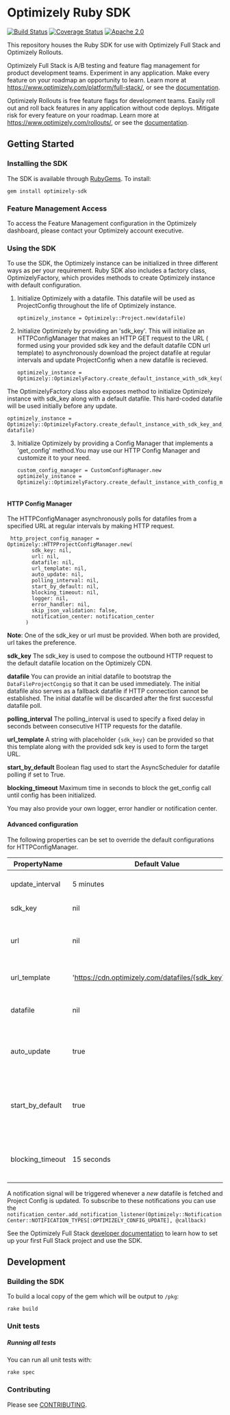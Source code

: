 # Optimizely Ruby SDK
[![Build Status](https://travis-ci.org/optimizely/ruby-sdk.svg?branch=master)](https://travis-ci.org/optimizely/ruby-sdk)
[![Coverage Status](https://coveralls.io/repos/github/optimizely/ruby-sdk/badge.svg)](https://coveralls.io/github/optimizely/ruby-sdk)
[![Apache 2.0](https://img.shields.io/github/license/nebula-plugins/gradle-extra-configurations-plugin.svg)](http://www.apache.org/licenses/LICENSE-2.0)

This repository houses the Ruby SDK for use with Optimizely Full Stack and Optimizely Rollouts.

Optimizely Full Stack is A/B testing and feature flag management for product development teams. Experiment in any application. Make every feature on your roadmap an opportunity to learn. Learn more at https://www.optimizely.com/platform/full-stack/, or see the [documentation](https://docs.developers.optimizely.com/full-stack/docs).

Optimizely Rollouts is free feature flags for development teams. Easily roll out and roll back features in any application without code deploys. Mitigate risk for every feature on your roadmap. Learn more at https://www.optimizely.com/rollouts/, or see the [documentation](https://docs.developers.optimizely.com/rollouts/docs).

## Getting Started

### Installing the SDK

The SDK is available through [RubyGems](https://rubygems.org/gems/optimizely-sdk). To install:

```
gem install optimizely-sdk
```

### Feature Management Access
To access the Feature Management configuration in the Optimizely dashboard, please contact your Optimizely account executive.

### Using the SDK

To use the SDK, the Optimizely instance can be initialized in three different ways as per your requirement. Ruby SDK also includes a factory class, OptimizelyFactory, which provides methods to create Optimizely instance with default configuration.

 1. Initialize Optimizely with a datafile. This datafile will be used as ProjectConfig throughout the life of Optimizely instance.
    ~~~~~~~~~~~~
    optimizely_instance = Optimizely::Project.new(datafile)
2. Initialize Optimizely by providing an 'sdk_key'. This will initialize an HTTPConfigManager that makes an HTTP GET request to the URL ( formed using your provided sdk key and the default datafile CDN url template) to asynchronously download the project datafile at regular intervals and update ProjectConfig when a new datafile is recieved. 
      ~~~~~~~~~~~~
      optimizely_instance = Optimizely::OptimizelyFactory.create_default_instance_with_sdk_key('put_your_sdk_key_here')

  The OptimizelyFactory class also exposes method to initialize Optimizely instance with sdk_key along with a default datafile. This hard-coded datafile will be used initially before any update.
    
    
    optimizely_instance = Optimizely::OptimizelyFactory.create_default_instance_with_sdk_key_and_datafile('put_your_sdk_key_here', datafile)
   
 3. Initialize Optimizely by providing a Config Manager that implements a 'get_config' method.You may use our HTTP Config Manager and customize it to your need. 
    ~~~~~~~~~~~~
    custom_config_manager = CustomConfigManager.new
    optimizely_instance = Optimizely::OptimizelyFactory.create_default_instance_with_config_manager(custom_config_manager)


#### HTTP Config Manager

The HTTPConfigManager asynchronously polls for datafiles from a specified URL at regular intervals by making HTTP request.


~~~~~~
 http_project_config_manager = Optimizely::HTTPProjectConfigManager.new(
        sdk_key: nil,
        url: nil,
        datafile: nil,
        url_template: nil,
        auto_update: nil,
        polling_interval: nil,
        start_by_default: nil,
        blocking_timeout: nil,
        logger: nil,
        error_handler: nil,
        skip_json_validation: false,
        notification_center: notification_center
      )
~~~~~~   
**Note**: One of the sdk_key or url must be provided. When both are provided, url takes the preference.

**sdk_key**
The sdk_key is used to compose the outbound HTTP request to the default datafile location on the Optimizely CDN.

**datafile**
You can provide an initial datafile to bootstrap the  `DataFileProjectCongig`  so that it can be used immediately. The initial datafile also serves as a fallback datafile if HTTP connection cannot be established. The initial datafile will be discarded after the first successful datafile poll.

**polling_interval**
The polling_interval is used to specify a fixed delay in seconds between consecutive HTTP requests for the datafile.

**url_template**
A string with placeholder `{sdk_key}` can be provided so that this template along with the provided sdk key is used to form the target URL.

**start_by_default**
Boolean flag used to start the AsyncScheduler for datafile polling if set to True.

**blocking_timeout**
Maximum time in seconds to block the get_config call until config has been initialized.

You may also provide your own logger, error handler or notification center. 


#### Advanced configuration
The following properties can be set to override the default configurations for HTTPConfigManager.

| **PropertyName** | **Default Value** | **Description**
| -- | -- | --
| update_interval | 5 minutes | Fixed delay between fetches for the datafile 
| sdk_key | nil | Optimizely project SDK key
| url | nil | URL override location used to specify custom HTTP source for the Optimizely datafile. 
| url_template | 'https://cdn.optimizely.com/datafiles/{sdk_key}.json' | Parameterized datafile URL by SDK key.
| datafile | nil | Initial datafile, typically sourced from a local cached source.
| auto_update | true | Boolean flag to specify if callback needs to execute infinitely or once only.
| start_by_default | true | Boolean flag to specify if datafile polling should start right away as soon as the HTTPConfigManager initializes
| blocking_timeout | 15 seconds | Maximum time in seconds to block the get_config call until config has been initialized.

A notification signal will be triggered whenever a _new_ datafile is fetched and Project Config is updated. To subscribe to these notifications you can use the `notification_center.add_notification_listener(Optimizely::NotificationCenter::NOTIFICATION_TYPES[:OPTIMIZELY_CONFIG_UPDATE], @callback)`

See the Optimizely Full Stack [developer documentation](http://developers.optimizely.com/server/reference/index.html) to learn how to set up your first Full Stack project and use the SDK.

## Development

### Building the SDK

To build a local copy of the gem which will be output to `/pkg`:

```
rake build
```

### Unit tests

##### Running all tests
You can run all unit tests with:

```
rake spec
```

### Contributing

Please see [CONTRIBUTING](CONTRIBUTING.md).
